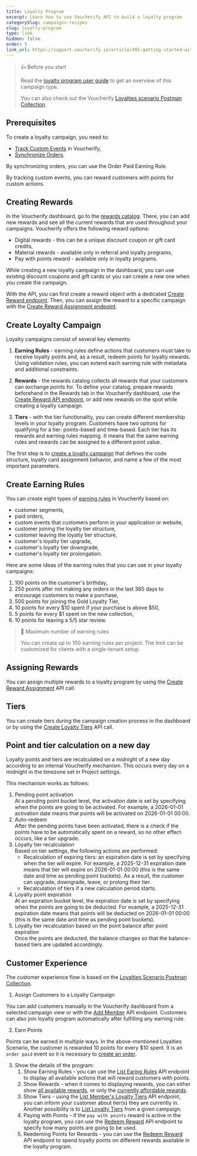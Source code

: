```yaml
---
title: Loyalty Program
excerpt: Learn how to use Voucherify API to build a loyalty program
categorySlug: campaigns-recipes
slug: loyalty-program
type: link
hidden: false
order: 5
link_url: https://support.voucherify.io/article/491-getting-started-with-loyalty-programs
---
```


> 👍 Before you start
>
> Read the [loyalty program user guide](https://support.voucherify.io/article/177-how-to-create-loyalty-program-step-by-step) to get an overview of this campaign type.
>
> You can also check out the Voucherify [Loyalties scenario Postman Collection](https://www.postman.com/voucherify/workspace/voucherify-s-public-workspace/folder/31663208-c89902a3-6211-48dc-8844-103249c92177).

## Prerequisites
To create a loyalty campaign, you need to:
- [Track Custom Events](ref:track-custom-event "Track Custom Event Endpoint") in Voucherify,
- [Synchronize Orders](doc:data-synchronization#order-synchronization "Order Synchronization").

By synchronizing orders, you can use the Order Paid Earning Rule. 

By tracking custom events, you can reward customers with points for custom actions.

## Creating Rewards

In the Voucherify dashboard, go to the [rewards catalog](https://app.voucherify.io/#/app/core/rewards). There, you can add new rewards and see all the current rewards that are used throughout your campaigns. Voucherify offers the following reward options:

- Digital rewards - this can be a unique discount coupon or gift card credits,
- Material rewards - available only in referral and loyalty programs,
- Pay with points reward - available only in loyalty programs.

While creating a new loyalty campaign in the dashboard, you can use existing discount coupons and gift cards or you can create a new one when you create the campaign.

With the API, you can first create a reward object with a dedicated [Create Reward endpoint](https://www.postman.com/voucherify/workspace/voucherify-s-public-workspace/request/699307-ee3bedd0-981b-4dfc-baee-42e9b311f6bd "Create Reward in the Voucherify Postman Collection"). Then, you can assign the reward to a specific campaign with the [Create Reward Assignment endpoint](https://www.postman.com/voucherify/workspace/voucherify-s-public-workspace/request/699307-136170a1-ebd3-49d7-92b0-f5de31e5261d "Create Reward Assignment in the Voucherify Postman Collection").

## Create Loyalty Campaign

Loyalty campaigns consist of several key elements:

1. **Earning Rules** - earning rules define actions that customers must take to receive loyalty points and, as a result, redeem points for loyalty rewards. Using validation rules, you can extend each earning rule with metadata and additional constraints.

2. **Rewards** - the rewards catalog collects all rewards that your customers can exchange points for. To define your catalog, prepare rewards beforehand in the Rewards tab in the Voucherify dashboard, use the [Create Reward API endpoint](ref:create-reward "Create Reward API Endpoint Documentation"), or add new rewards on the spot while creating a loyalty campaign.

3. **Tiers** - with the tier functionality, you can create different membership levels in your loyalty program. Customers have two options for qualifying for a tier: points-based and time-based. Each tier has its rewards and earning rules mapping. It means that the same earning rules and rewards can be assigned to a different point value.

The first step is to [create a loyalty campaign](https://www.postman.com/voucherify/workspace/voucherify-s-public-workspace/request/699307-9858c31e-13bf-453e-aa18-647184c3395a "Create Loyalty Campaign Endpoint in the Voucherify Postman Collection") that defines the code structure, loyalty card assignment behavior, and name a few of the most important parameters.

## Create Earning Rules

You can create eight types of [earning rules](https://www.postman.com/voucherify/workspace/voucherify-s-public-workspace/request/699307-e52569c9-7b88-4638-a1f3-b8bebe8ee58a?tab=body "Create Earning Rule Endpoint in the Voucherify Postman Collection") in Voucherify based on: 

- customer segments, 
- paid orders, 
- custom events that customers perform in your application or website,
- customer joining the loyalty tier structure,
- customer leaving the loyalty tier structure,
- customer's loyalty tier upgrade,
- customer's loyalty tier downgrade,
- customer's loyalty tier prolongation.

Here are some ideas of the earning rules that you can use in your loyalty campaigns:

1. 100 points on the customer's birthday,
2. 250 points after not making any orders in the last 365 days to encourage customers to make a purchase,
3. 500 points for joining the Gold Loyalty Tier,
4. 10 points for every $10 spent if your purchase is above $50,
5. 5 points for every $1 spent on the new collection,
6. 10 points for leaving a 5/5 star review.

> 🚧 Maximum number of earning rules
>
> You can create up to 100 earning rules per project. The limit can be customized for clients with a single-tenant setup.

## Assigning Rewards

You can assign multiple rewards to a loyalty program by using the [Create Reward Assignment](https://www.postman.com/voucherify/workspace/voucherify-s-public-workspace/request/699307-c3e60c24-99c8-4236-9f0e-11dd4a43bc98?tab=body "Create Reward Assignment Endpoint in the Voucherify Postman Collection") API call. 

## Tiers 

You can create tiers during the campaign creation process in the dashboard or by using the [Create Loyalty Tiers](https://www.postman.com/voucherify/workspace/voucherify-s-public-workspace/request/699307-5361f9d7-fa58-4ef5-b1e3-e1dac5be5913?tab=body "Create Loyalty Tier Endpoint in the Voucherify Postman Collection") API call.

## Point and tier calculation on a new day

Loyalty points and tiers are recalculated on a midnight of a new day according to an internal Voucherify mechanism. This occurs every day on a midnight in the timezone set in Project settings.

This mechanism works as follows:

1. Pending point activation  
   At a pending point bucket level, the activation date is set by specifying when the points are going to be activated. For example, a 2026-01-01 activation date means that points will be activated on 2026-01-01 00:00.
2. Auto-redeem  
   After the pending points have been activated, there is a check if the points have to be automatically spent on a reward, so no other effect occurs, like a tier upgrade.
3. Loyalty tier recalculation  
   Based on tier settings, the following actions are performed:
   - Recalculation of expiring tiers: an expiration date is set by specifying when the tier will expire. For example, a 2025-12-31 expiration date means that tier will expire on 2026-01-01 00:00 (this is the same date and time as pending point buckets). As a result, the customer can upgrade, downgrade, leave, or prolong their tier.
   - Recalculation of tiers if a new calculation period starts.
4. Loyalty point expiration  
   At an expiration bucket level, the expiration date is set by specifying when the points are going to be deducted. For example, a 2025-12-31 expiration date means that points will be deducted on 2026-01-01 00:00 (this is the same date and time as pending point buckets).
5. Loyalty tier recalculation based on the point balance after point expiration  
   Once the points are deducted, the balance changes so that the balance-based tiers are updated accordingly.

## Customer Experience

The customer experience flow is based on the [Loyalties Scenario Postman Collection](https://www.postman.com/voucherify/workspace/voucherify-s-public-workspace/folder/31663208-e54d9b37-8d0b-4e2e-8ca6-47878e52daba "Loyalties Scenario in the Voucherify Postman Collection").

1. Assign Customers to a Loyalty Campaign

You can add customers manually in the Voucherify dashboard from a selected campaign view or with the [Add Member](https://www.postman.com/voucherify/workspace/voucherify-s-public-workspace/request/31663208-1a9eb97d-3d6c-49af-9642-2749d35bf6ef "Add Member Endpoint in the Voucherify Postman Collection") API endpoint. Customers can also join loyalty program automatically after fulfilling any earning rule.

2. Earn Points

Points can be earned in multiple ways. In the above-mentioned Loyalties Scenario, the customer is rewarded 10 points for every $10 spent. It is an `order paid` event so it is necessary to [create an order](https://www.postman.com/voucherify/workspace/voucherify-s-public-workspace/request/31663208-11e7ce18-1501-4d74-a67c-039da0dbac68 "Create Order Endpoint in the Voucherify Postman Collection").

3. Show the details of the program:
   1. Show Earning Rules - you can use the [List Earing Rules](https://www.postman.com/voucherify/workspace/voucherify-s-public-workspace/request/31663208-f1af855a-9095-4239-9ecb-196cea530b5d?tab=body "List Earning Rules Endpoint in the Voucherify Postman Collection") API endpoint to display all available actions that will reward customers with points. 
   2. Show Rewards - when it comes to displaying rewards, you can either show [all available rewards](https://www.postman.com/voucherify/workspace/voucherify-s-public-workspace/request/31663208-9d395784-64b0-4465-98f0-7c1086b3335d "List Member Rewards – All Endpoint in the Voucherify Postman Collection"), or only the [currently affordable rewards](https://www.postman.com/voucherify/workspace/voucherify-s-public-workspace/request/31663208-796277fc-2e37-4fa1-a542-54cbe8638fcc "List Member Rewards – Affordable Only Endpoint in the Voucherify Postman Collection").
   3. Show Tiers - using the [List Member's Loyalty Tiers](https://www.postman.com/voucherify/workspace/voucherify-s-public-workspace/request/31663208-535ac8dc-a91c-4836-92e4-3a972219e6d2?tab=body "List Member's Loyalty Tiers Endpoint in the Voucherify Postman Collection") API endpoint, you can inform your customer about tier(s) they are currently in. Another possibility is to [List Loyalty Tiers](https://www.postman.com/voucherify/workspace/voucherify-s-public-workspace/request/699307-d744a047-ff33-4e0d-b3a4-0db6923bbe02?tab=body "List Loyalty Tiers Endpoint in the Voucherify Postman Collection") from a given campaign.
   4. Paying with Points - if the `pay with points` reward is active in the loyalty program, you can use the [Redeem Reward](https://www.postman.com/voucherify/workspace/voucherify-s-public-workspace/request/699307-80ca2389-7b89-4d2f-b0b0-843e52d4f126 "Redeem Reward Endpoint in the Voucherify Postman Collection") API endpoint to specify how many points are going to be used.
   5. Reedeming Points for Rewards - you can use the [Redeem Reward](https://www.postman.com/voucherify/workspace/voucherify-s-public-workspace/request/31663208-36b2ab68-a684-4d85-97f7-e628e39b42da?tab=body "Redeem Reward – Voucher Endpoint in the Voucherify Postman Collection") API endpoint to spend loyalty points on different rewards available in the loyalty program.